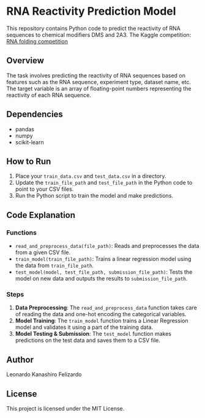 # RNA Reactivity Prediction Model

This repository contains Python code to predict the reactivity of RNA sequences to chemical modifiers DMS and 2A3.
The Kaggle competition: [RNA folding competition](https://www.kaggle.com/competitions/stanford-ribonanza-rna-folding)

## Overview

The task involves predicting the reactivity of RNA sequences based on features such as the RNA sequence, experiment type, dataset name, etc. The target variable is an array of floating-point numbers representing the reactivity of each RNA sequence.

## Dependencies

- pandas
- numpy
- scikit-learn

## How to Run

1. Place your `train_data.csv` and `test_data.csv` in a directory.
2. Update the `train_file_path` and `test_file_path` in the Python code to point to your CSV files.
3. Run the Python script to train the model and make predictions.

## Code Explanation

### Functions

- `read_and_preprocess_data(file_path)`: Reads and preprocesses the data from a given CSV file.
- `train_model(train_file_path)`: Trains a linear regression model using the data from `train_file_path`.
- `test_model(model, test_file_path, submission_file_path)`: Tests the model on new data and outputs the results to `submission_file_path`.

### Steps

1. **Data Preprocessing**: The `read_and_preprocess_data` function takes care of reading the data and one-hot encoding the categorical variables.
2. **Model Training**: The `train_model` function trains a Linear Regression model and validates it using a part of the training data.
3. **Model Testing & Submission**: The `test_model` function makes predictions on the test data and saves them to a CSV file.

## Author

Leonardo Kanashiro Felizardo

## License

This project is licensed under the MIT License.
